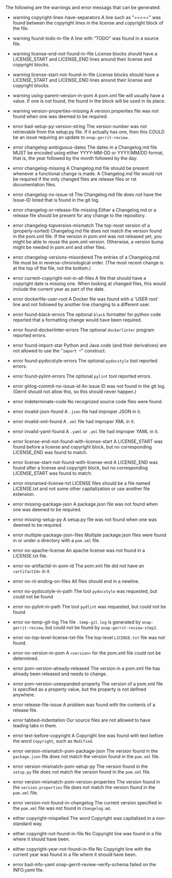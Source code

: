 The following are the warnings and error messags that can be generated:

* warning copyright-lines-have-separators
A line such as "=====" was found between the copyright lines in the
license and copyright block of the file.

* warning found-todo-in-file
A line with "TODO" was found in a source file.

* warning license-end-not-found-in-file
License blocks should have a LICENSE_START and LICENSE_END lines
around their license and copyright blocks.

* warning license-start-not-found-in-file
License blocks should have a LICENSE_START and LICENSE_END lines
around their license and copyright blocks.

* warning using-parent-version-in-pom
A pom.xml file will usually have a <version> value.
If one is not found, the <version> found in the <parent> block
will be used in its place.

* warning version-properties-missing
A version.properties file was not found when one was deemed to be required.

* error bad-setup-py-version-string
The version number was not retrievable from the setup.py file.
If it actually has one, then this COULD be an issue requiring an update to
`onap-gerrit-review`.

* error changelog-ambiguous-dates
The dates in a Changelog.md file MUST be encoded using either YYYY-MM-DD
or YYYY/MM/DD format, that is, the year followed by the month followed by the day.

* error changelog-missing
A Changelog.md file should be present whenever a functional change is made.
A Changelog.md file would not be required if the only changed files are
release files or rst documentation files.

* error changelog-no-issue-id
The Changelog.md file does not have the Issue-ID listed that is found in the
git log.

* error changelog-or-release-file-missing
Either a Changelog.md or a release file should be present for any change
to the repository.

* error changelog-topversion-mismatch
The top-most version of a (properly-sorted) Changelog.md file does not match
the version found in the pom.xml file.
If the version in pom.xml was not released yet, you might be able to reuse the pom.xml version.
Otherwise, a version bump might be needed in pom.xml and other files.

* error changelog-versions-misordered
The entries of a Changelog.md file must be in reverse-chronological order.
(The most recent change is at the top of the file, not the bottom.)

* error current-copyright-not-in-all-files
A file that should have a copyright date is missing one.
When looking at changed files, this would include the current year as
part of the date.

* error dockerfile-user-root
A Docker file was found with a 'USER root' line and not followed by another
line changing to a different user.

* error found-black-errors
The  optional `black` formatter for python code reported that a formatting change would
have been required.

* error found-dockerlinter-errors
The optional `dockerlinter` program reported errors.

* error found-import-star
Python and Java code (and their derivatives) are not allowed to use the
"`import *`" construct.

* error found-pydocstyle-errors
The optional `pydocstyle` tool reported errors.

* error found-pylint-errors
The optional `pylint` tool reported errors.

* error gitlog-commit-no-issue-id
An issue ID was not found in the git log.
(Gerrit should not allow this, so this should never happen.)

* error indeterminate-code
No recognized source code files were found.

* error invalid-json-found
A `.json` file had improper JSON in it. 

* error invalid-xml-found
A `.xml` file had improper XML in it. 

* error invalid-yaml-found
A `.yaml` or `.yml` file had improper YAML in it. 

* error license-end-not-found-with-license-start
A LICENSE_START was found before a license and copyright block, but no
corresponding LICENSE_END was found to match.

* error license-start-not-found-with-license-end
A LICENSE_END was found after a license and copyright block, but no
corresponding LICENSE_START was found to match.

* error misnamed-license-txt
LICENSE files should be a file named LICENSE.txt and not some other
capitalization or use another file extension.

* error missing-package-json
A package.json file was not found when one was deemed to be required.

* error missing-setup-py
A setup.py file was not found when one was deemed to be required.

* error multiple-package-json-files
Multiple package.json files were found in or under a directory with a `pom.xml` file.

* error no-apache-license
An apache license was not found in a LICENSE.txt file.

* error no-artifactid-in-pom-id
The pom.xml file did not have an `<artifactId>` in it.

* error no-nl-ending-on-files
All files should end in a newline.

* error no-pydocstyle-in-path
The tool `pydocstyle` was requested, but could not be found

* error no-pylint-in-path
The tool `pydlint` was requested, but could not be found

* error no-temp-git-log
The file `.temp-git.log` is generated by `onap-gerrit-review`, but could
not be found by `onap-gerrit-review-step2`.

* error no-top-level-license-txt-file
The top-level `LICENSE.txt` file was not found.

* error no-version-in-pom
A `<version>` for the pom.xml file could not be determined.

* error pom-version-already-released
The version in a pom.xml file has already been released and needs to change.

* error pom-version-unexpanded-property
The version of a pom.xml file is specified as a property value, but the property
is not defined anywhere.

* error release-file-issue
A problem was found with the contents of a release file.

* error tabbed-indentation
Our source files are not allowed to have leading tabs in them.

* error text-before-copyright
A Copyright line was found with text before the word `Copyright`, such as `Modified`.

* error version-mismatch-pom-package-json
The version found in the `package.json` file does not match the version
found in the `pom.xml` file.

* error version-mismatch-pom-setup-py
The version found in the `setup.py` file does not match the version
found in the `pom.xml` file.

* error version-mismatch-pom-version-properties
The version found in the `version.properties` file does not match the version
found in the `pom.xml` file.

* error version-not-found-in-changelog
The current version specified in the `pom.xml` file was not found in `Changelog.md`.

* either copyright-mispelled
The word Copyright was capitalized in a non-standard way.

* either copyright-not-found-in-file
No Copyright line was found in a file where it should have been.

* either copyright-year-not-found-in-file
No Copyright line with the current year was found in a file where it should have been.

* error bad-info-yaml
onap-gerrit-review-verify-schema failed on the INFO.yaml file.
